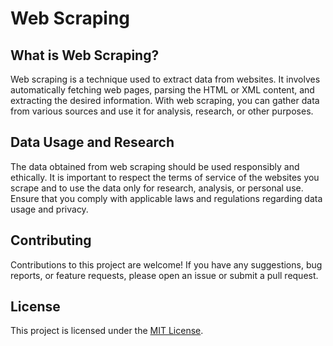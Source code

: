 # Web Scraping

## What is Web Scraping?
Web scraping is a technique used to extract data from websites. It involves automatically fetching web pages, parsing the HTML or XML content, and extracting the desired information. With web scraping, you can gather data from various sources and use it for analysis, research, or other purposes.

## Data Usage and Research
The data obtained from web scraping should be used responsibly and ethically. It is important to respect the terms of service of the websites you scrape and to use the data only for research, analysis, or personal use. Ensure that you comply with applicable laws and regulations regarding data usage and privacy.

## Contributing
Contributions to this project are welcome! If you have any suggestions, bug reports, or feature requests, please open an issue or submit a pull request.

## License
This project is licensed under the [MIT License](LICENSE).
